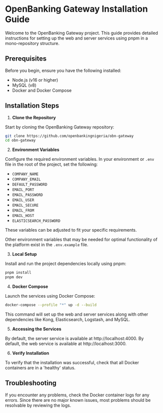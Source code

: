 # OpenBanking Gateway Installation Guide

Welcome to the OpenBanking Gateway project. This guide provides detailed instructions for setting up the web and server services using pnpm in a mono-repository structure.

## Prerequisites

Before you begin, ensure you have the following installed:
- Node.js (v16 or higher)
- MySQL (v8)
- Docker and Docker Compose

## Installation Steps

1. **Clone the Repository**

Start by cloning the OpenBanking Gateway repository:

```bash
git clone https://github.com/openbankingnigeria/obn-gateway
cd obn-gateway
```

2. **Environment Variables**

Configure the required environment variables. In your environment or `.env` file in the root of the project, set the following:
- `COMPANY_NAME`
- `COMPANY_EMAIL`
- `DEFAULT_PASSWORD`
- `EMAIL_PORT`
- `EMAIL_PASSWORD`
- `EMAIL_USER`
- `EMAIL_SECURE`
- `EMAIL_FROM`
- `EMAIL_HOST`
- `ELASTICSEARCH_PASSWORD`

These variables can be adjusted to fit your specific requirements.

Other environment variables that may be needed for optimal functionality of the platform exist in the `.env.example` file.

3. **Local Setup**

Install and run the project dependencies locally using pnpm:

```bash
pnpm install
pnpm dev
```

4. **Docker Compose**

Launch the services using Docker Compose:

```bash
docker-compose --profile "*" up -d --build
```

This command will set up the web and server services along with other dependencies like Kong, Elasticsearch, Logstash, and MySQL.

5. **Accessing the Services**

By default, the server service is available at http://localhost:4000.
By default, the web service is available at http://localhost:3000.

6. **Verify Installation**

To verify that the installation was successful, check that all Docker containers are in a 'healthy' status.

## Troubleshooting

If you encounter any problems, check the Docker container logs for any errors. Since there are no major known issues, most problems should be resolvable by reviewing the logs.
